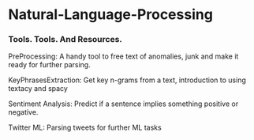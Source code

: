 # Natural-Language-Processing
### Tools. Tools. And Resources.


PreProcessing: A handy tool to free text of anomalies, junk and make it ready for further parsing.

KeyPhrasesExtraction: Get key n-grams from a text, introduction to using textacy and spacy

Sentiment Analysis: Predict if a sentence implies something positive or negative.

Twitter ML: Parsing tweets for further ML tasks

